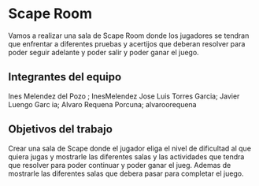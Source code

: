 # Scape  Room

Vamos a realizar una sala de Scape Room donde los jugadores se tendran que enfrentar a diferentes pruebas y acertijos que deberan resolver para poder seguir adelante y poder salir y poder ganar el juego.

## Integrantes del equipo

Ines Melendez del Pozo ; InesMelendez
Jose Luis Torres Garcia;
Javier Luengo Garc ia;
Alvaro Requena Porcuna; alvaroorequena

## Objetivos del trabajo

Crear una sala de Scape donde el jugador eliga el nivel de dificultad al que quiera jugas y mostrarle las diferentes salas y las actividades que tendra que resolver para poder continuar y poder ganar el jueg. Ademas de mostrarle las diferentes salas que debera pasar para completar el juego.
